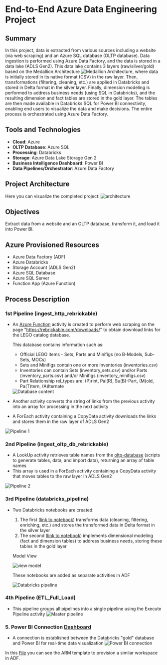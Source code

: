 # End-to-End Azure Data Engineering Project

## Summary
In this project, data is extracted from various sources including a website (via web scraping) and an Azure SQL database (OLTP database). Data ingestion is performed using Azure Data Factory, and the data is stored in a data lake (ADLS Gen2). This data lake contains 3 layers (raw/silver/gold) based on the Medallion Architecture <img src="https://i.imgur.com/dMMYxvw.png" alt="Medallion Architecture">, where data is initially stored in its native format (CSV) in the raw layer. Then, transformations (filtering, cleaning, etc.) are applied in Databricks and stored in Delta format in the silver layer. Finally, dimension modeling is performed to address business needs (using SQL in Databricks), and the resulting dimension and fact tables are stored in the gold layer. The tables are then made available in Databricks SQL for Power BI connectivity, enabling end users to visualize the data and make decisions. The entire process is orchestrated using Azure Data Factory.

## Tools and Technologies
- **Cloud**: Azure
- **OLTP Database**: Azure SQL
- **Processing**: Databricks
- **Storage**: Azure Data Lake Storage Gen 2
- **Business Intelligence Dashboard**: Power BI
- **Data Pipelines/Orchestrator**: Azure Data Factory

## Project Architecture
Here you can visualize the completed project:
<img src="https://i.imgur.com/jDJ8lNT.png" alt="architecture">

## Objectives
Extract data from a website and an OLTP database, transform it, and load it into Power BI.

## Azure Provisioned Resources
- Azure Data Factory (ADF)
- Azure Databricks
- Storage Account (ADLS Gen2)
- Azure SQL Database
- Azure SQL Server
- Function App (Azure Function)

## Process Description

### 1st Pipeline (ingest_http_rebrickable)
- An [Azure Function](scripts/azure-function/web_scraping.py) activity is created to perform web scraping on the page "https://rebrickable.com/downloads/" to obtain download links for the LEGO catalog database.

  This database contains information such as:
  - Official LEGO items - Sets, Parts and Minifigs (no B-Models, Sub-Sets, MOCs)
  - Sets and Minifigs contain one or more Inventories (inventories.csv)
  - Inventories can contain Sets (inventory_sets.csv) and/or Parts (inventory_parts.csv) and/or Minifigs (inventory_minifigs.csv)
  - Part Relationship rel_types are: (P)rint, Pai(R), Su(B)-Part, (M)old, Pa(T)tern, (A)lternate
  <img src="https://i.imgur.com/LYDhQID.png" alt="Database content">
  
- Another activity converts the string of links from the previous activity into an array for processing in the next activity
- A ForEach activity containing a CopyData activity downloads the links and stores them in the raw layer of ADLS Gen2
<img src="https://i.imgur.com/efTcCUZ.png" alt="Pipeline 1">

### 2nd Pipeline (ingest_oltp_db_rebrickable)
- A LookUp activity retrieves table names from the [oltp-database](scripts/oltp-database/) (scripts to generate tables, data, and import data), returning an array of table names
- This array is used in a ForEach activity containing a CopyData activity that moves tables to the raw layer in ADLS Gen2
<img src="https://i.imgur.com/aONY9Sr.png" alt="Pipeline 2">

### 3rd Pipeline (databricks_pipeline)
- Two Databricks notebooks are created:
  1. The first ([link to notebook](pipelines/databricks/notebooks/Databricks_notebook_transform.ipynb)) transforms data (cleaning, filtering, enriching, etc.) and stores the transformed data in Delta format in the silver layer
  2. The second ([link to notebook](pipelines/databricks/notebooks/Data_Modelling.ipynb)) implements dimensional modeling (fact and dimension tables) to address business needs, storing these tables in the gold layer
  
  Model View
  
  <img src="https://i.imgur.com/6nABICN.png" alt="view model">



  These notebooks are added as separate activities in ADF
  
  <img src="https://i.imgur.com/CL67s0o.png" alt="Databricks pipeline">

### 4th Pipeline (ETL_Full_Load)
- This pipeline groups all pipelines into a single pipeline using the Execute Pipeline activity
  <img src="https://i.imgur.com/uUBEYPB.png" alt="Master pipeline">

### 5. Power BI Connection [Dashboard](power-bi/dashboard.png)
- A connection is established between the Databricks "gold" database and Power BI for real-time data visualization
  <img src="https://i.imgur.com/OpWGgAq.png" alt="Power BI connection">

In this [File](arm_template.zip) you can see the ARM template to provision a similar workspace in ADF.



 

 

 


 

